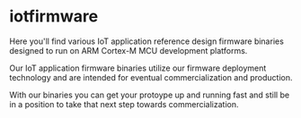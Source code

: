 # iotfirmware
Here you'll find various IoT application reference design firmware binaries designed to run on ARM Cortex-M MCU development platforms.

Our IoT application firmware binaries utilize our firmware deployment technology and are intended for eventual commercialization and production.

With our binaries you can get your protoype up and running fast and still be in a position to take that next step towards commercialization.
